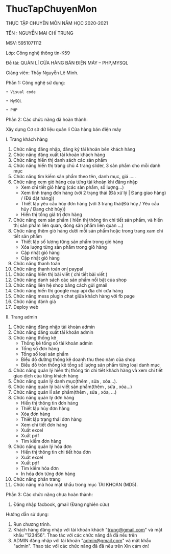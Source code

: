 # ThucTapChuyenMon
THỰC TẬP CHUYÊN MÔN NĂM HỌC 2020-2021

TÊN : NGUYỄN MAI CHÍ TRUNG

MSV: 5951071112

Lớp: Công nghệ thông tin-K59
	
Đề tài: QUẢN LÍ CỬA HÀNG BÁN ĐIỆN MÁY – PHP,MYSQL

Giảng viên: Thầy Nguyễn Lê Minh. 

Phần 1: Công nghệ sử dụng:

	• Visual code
	
	• MySQL
	
	• PHP
	
Phần 2: Các chức năng đã hoàn thành:

Xây dựng Cơ sở dữ liệu quản lí Cửa hàng bán điện máy

I.	Trang khách hàng 

1.	Chức năng đăng nhập, đăng ký tài khoản bên khách hàng 
2.	Chức năng đăng xuất tài khoản khách hàng
3.	Chức năng hiển thị danh sách các sản phẩm
4.	Chức năng hiển thị trang chủ 4 trang slider, 3 sản phẩm cho mỗi danh mục
5.	Chức năng tìm kiếm sản phẩm theo tên, danh mục, giá …..
6.	Chức năng xem giỏ hàng của từng tài khoản khi đăng nhập 
	+  Xem chi tiết giỏ hàng (các sản phẩm, số lượng…)
	+  Xem tình trạng đơn hàng (với 2 trạng thái (Đã xử lý | Đang giao hàng) / (Đã đặt hàng))
	+  Thiết lập yêu cầu hủy đơn hàng (với 3 trạng thái(Đã hủy / Yêu cầu hủy / Đang chờ hủy))
	+  Hiển thị tổng giá trị đơn hàng
7.	Chức năng xem sản phẩm ( hiển thị thông tin chi tiết sản phẩm, và hiển thị sản phẩm liên quan, dòng sản phẩm liên quan …)
8.	Chức năng thêm giỏ hàng dưới mỗi sản phẩm hoặc trong trang xam chi tiết sản phẩm
	+  Thiết lập số lượng từng sản phẩm trong giỏ hàng
	+  Xóa lượng từng sản phẩm trong giỏ hàng
	+  Cập nhật giỏ hàng
	+  Cập nhật giỏ hàng
9.	Chức năng thanh toán 
10.	Chức năng thanh toán onl paypal
11.	Chức năng hiển thị bài viết ( chi tiết bài viết )
12.	Chức năng danh sách các sản phẩm nổi bật của shop
13.	Chức năng liên hệ shop bằng cách gửi gmail
14.	Chức năng hiển thị google map api địa chỉ cửa hàng
15.	Chức năng mess plugin chat giữa khách hàng với fb page
16.	Chức năng đánh giá 
17.	Deploy web

II.	Trang  admin 

1.	Chức năng đăng nhập tài khoản admin
2.	Chức năng đăng xuất tài khoản admin
3.	Chức năng thống kê
	+  Thống kê tổng số tài khoản admin
	+  Tổng số đơn hàng	
	+  Tổng số loại sản phẩm
	+  Biểu đồ đường thống kê doanh thu theo năm của shop
	+  Biểu đồ tròn thống kê tổng số lượng sản phẩm từng loại danh mục
4.	Chức năng quản lý hiển thị thông tin chi tiết khách hàng và xem chi tiết giao dịch của từng khách hàng
5.	Chức năng quản lý danh mục(thêm , sửa , xóa…).
6.	Chức năng quản lý bài viết sản phẩm(thêm , sửa , xóa…)
7.	Chức năng quản lí sản phẩm(thêm , sửa , xóa, …)
8.	Chức năng quản lý đơn hàng
	+  Hiển thị thông tin đơn hàng
	+  Thiết lập hủy đơn hàng
	+  Xóa đơn hàng
	+  Thiết lập trạng thái đơn hàng
	+  Xem chi tiết đơn hàng
	+  Xuất excel 
	+  Xuất pdf
	+ Tìm kiếm đơn hàng
9.	Chức năng quản lý hóa đơn
	+  Hiển thị thông tin chi tiết hóa đơn	
	+  Xuất excel 
	+  Xuất pdf
	+ Tìm kiếm hóa đơn
	+ In hóa đơn từng đơn hàng
10.	Chức năng phân trang
11.	Chức năng mã hóa mật khẩu trong mục TÀI KHOẢN (MD5).

Phần 3: Các chức năng chưa hoàn thành:

1.	Đăng nhập facbook, gmail
(Đang nghiên cứu)

Hướng dẫn sử dụng:
1.	Run chương trình.
2.	Khách hàng đăng nhập với tài khoản khách "trung@gmail.com" và mật khẩu "123456". Thao tác với các chức năng đã đã nêu trên
3.	ADMIN đăng nhập với tài khoản "admin@gmail.com" và mật khẩu "admin". Thao tác với các chức năng đã đã nêu trên
Xin cám ơn!

